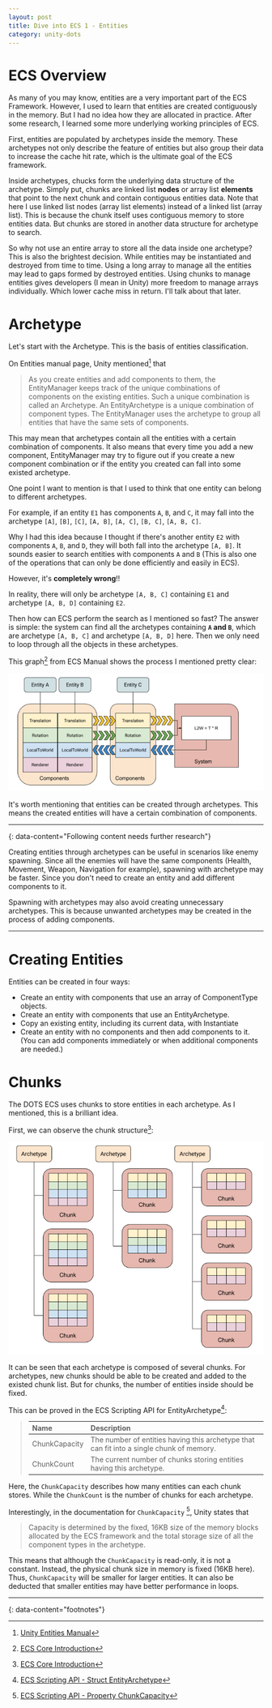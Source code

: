```yaml
---
layout: post
title: Dive into ECS 1 - Entities
category: unity-dots
---
```


# ECS Overview

As many of you may know, entities are a very important part of the ECS Framework. However, I used to learn that entities are created contiguously in the memory. But I had no idea how they are allocated in practice. After some research, I learned some more underlying working principles of ECS.

First, entities are populated by archetypes inside the memory. These archetypes not only describe the feature of entities but also group their data to increase the cache hit rate, which is the ultimate goal of the ECS framework.

Inside archetypes, chucks form the underlying data structure of the archetype. Simply put, chunks are linked list **nodes** or array list **elements** that point to the next chunk and contain contiguous entities data. Note that here I use linked list nodes (array list elements) instead of a linked list (array list). This is because the chunk itself uses contiguous memory to store entities data. But chunks are stored in another data structure for archetype to search.

So why not use an entire array to store all the data inside one archetype? This is also the brightest decision. While entities may be instantiated and destroyed from time to time. Using a long array to manage all the entities may lead to gaps formed by destroyed entities. Using chunks to manage entities gives developers (I mean in Unity) more freedom to manage arrays individually. Which lower cache miss in return. I'll talk about that later.

# Archetype

Let's start with the Archetype. This is the basis of entities classification.

On Entities manual page, Unity mentioned[^1] that

> As you create entities and add components to them, the EntityManager keeps track of the unique combinations of components on the existing entities. Such a unique combination is called an Archetype.
> An EntityArchetype is a unique combination of component types. The EntityManager uses the archetype to group all entities that have the same sets of components.

This may mean that archetypes contain all the entities with a certain combination of components. It also means that every time you add a new component, EntityManager may try to figure out if you create a new component combination or if the entity you created can fall into some existed archetype.

One point I want to mention is that I used to think that one entity can belong to different archetypes.

For example, if an entity `E1` has components `A`, `B`, and `C`, it may fall into the archetype `[A]`, `[B]`, `[C]`, `[A, B]`, `[A, C]`, `[B, C]`, `[A, B, C]`.

Why I had this idea because I thought if there's another entity `E2` with components `A`, `B`, and `D`, they will both fall into the archetype `[A, B]`. It sounds easier to search entities with components `A` and `B` (This is also one of the operations that can only be done efficiently and easily in ECS).

However, it's **completely wrong**!!

In reality, there will only be archetype `[A, B, C]` containing `E1` and archetype `[A, B, D]` containing `E2`.

Then how can ECS perform the search as I mentioned so fast? The answer is simple: the system can find all the archetypes containing **`A` and `B`**, which are archetype `[A, B, C]` and archetype `[A, B, D]` here. Then we only need to loop through all the objects in these archetypes.

This graph[^2] from ECS Manual shows the process I mentioned pretty clear:

![picture 1](/images/2022-04-08-01-00-33-archetype-foreach.png)

It's worth mentioning that entities can be created through archetypes. This means the created entities will have a certain combination of components.

---

{: data-content="Following content needs further research"}

Creating entities through archetypes can be useful in scenarios like enemy spawning. Since all the enemies will have the same components (Health, Movement, Weapon, Navigation for example), spawning with archetype may be faster. Since you don't need to create an entity and add different components to it.

Spawning with archetypes may also avoid creating unnecessary archetypes. This is because unwanted archetypes may be created in the process of adding components.

---

# Creating Entities

Entities can be created in four ways:

- Create an entity with components that use an array of ComponentType objects.
- Create an entity with components that use an EntityArchetype.
- Copy an existing entity, including its current data, with Instantiate
- Create an entity with no components and then add components to it. (You can add components immediately or when additional components are needed.)

# Chunks

The DOTS ECS uses chunks to store entities in each archetype. As I mentioned, this is a brilliant idea.

First, we can observe the chunk structure[^3]:

![picture 2](/images/2022-04-08-01-01-34-chunk-structure.png)

It can be seen that each archetype is composed of several chunks. For archetypes, new chunks should be able to be created and added to the existed chunk list. But for chunks, the number of entities inside should be fixed.

This can be proved in the ECS Scripting API for EntityArchetype[^4]:

> | Name          | Description                                                                              |
> | :------------ | :--------------------------------------------------------------------------------------- |
> | ChunkCapacity | The number of entities having this archetype that can fit into a single chunk of memory. |
> | ChunkCount    | The current number of chunks storing entities having this archetype.                     |

Here, the `ChunkCapacity` describes how many entities can each chunk stores. While the `ChunkCount` is the number of chunks for each archetype.

Interestingly, in the documentation for `ChunkCapacity` [^5], Unity states that

> Capacity is determined by the fixed, 16KB size of the memory blocks allocated by the ECS framework and the total storage size of all the component types in the archetype.

This means that although the `ChunkCapacity` is read-only, it is not a constant. Instead, the physical chunk size in memory is fixed (16KB here). Thus, `ChunkCapacity` will be smaller for larger entities. It can also be deducted that smaller entities may have better performance in loops.

---

{: data-content="footnotes"}

[^1]: [Unity Entities Manual](https://docs.unity3d.com/Packages/com.unity.entities@0.50/manual/ecs_entities.html)
[^2]: [ECS Core Introduction](https://docs.unity3d.com/Packages/com.unity.entities@0.50/manual/ecs_core.html)
[^3]: [ECS Core Introduction](https://docs.unity3d.com/Packages/com.unity.entities@0.50/manual/ecs_core.html)
[^4]: [ECS Scripting API - Struct EntityArchetype](https://docs.unity3d.com/Packages/com.unity.entities@0.50/api/Unity.Entities.EntityArchetype.html)
[^5]: [ECS Scripting API - Property ChunkCapacity](https://docs.unity3d.com/Packages/com.unity.entities@0.50/api/Unity.Entities.EntityArchetype.ChunkCapacity.html#Unity_Entities_EntityArchetype_ChunkCapacity)
